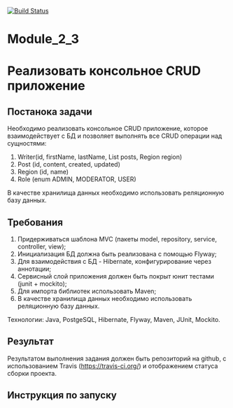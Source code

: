 [![Build Status](https://travis-ci.org/zoom59rus/HibernateCRUDApplication.svg?branch=master)](https://travis-ci.org/zoom59rus/HibernateCRUDApplication)
# Module_2_3
# Реализовать консольное CRUD приложение

## Постанока задачи
Необходимо реализовать консольное CRUD приложение, которое взаимодействует с БД и позволяет выполнять все CRUD операции над сущностями:   
1.  Writer(id, firstName, lastName, List<Post> posts, Region region)  
2.  Post (id, content, created, updated)  
3.  Region (id, name)  
4.  Role (enum ADMIN, MODERATOR, USER)  

В качестве хранилища данных необходимо использовать реляционную базу данных.

## Требования  
1.  Придерживаться шаблона MVC (пакеты model, repository, service, controller, view);  
2.  Инициализация БД должна быть реализована с помощью Flyway;  
3.  Для взаимодействия с БД - Hibernate, конфигурирование через аннотации;
4.  Сервисный слой приложения должен быть покрыт юнит тестами (junit + mockito);  
4.  Для импорта библиотек использовать Maven;  
5.  В качестве хранилища данных необходимо использовать реляционную базу данных.  

Технологии: Java, PostgeSQL, Hibernate, Flyway, Maven, JUnit, Mockito.  

## Результат 
Результатом выполнения задания должен быть репозиторий на github, с использованием Travis (https://travis-ci.org/) и отображением статуса сборки проекта.  

## Инструкция по запуску
